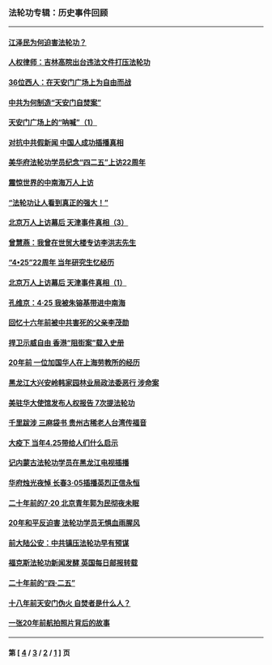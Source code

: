 ### 法轮功专辑：历史事件回顾
---
#### [江泽民为何迫害法轮功？](../../pages/nf5793/n13876324.md?08160430) 
#### [人权律师：吉林高院出台违法文件打压法轮功](../../pages/nf5793/n13825665.md?08160430) 
#### [36位西人：在天安门广场上为自由而战](../../pages/nf5793/n13390029.md?08160430) 
#### [中共为何制造“天安门自焚案”](../../pages/nf5793/n13183270.md?08160430) 
#### [天安门广场上的“呐喊”（1）](../../pages/nf5793/n13105277.md?08160430) 
#### [对抗中共假新闻 中国人成功插播真相](../../pages/nf5793/n12910618.md?08160430) 
#### [美华府法轮功学员纪念“四二五”上访22周年](../../pages/nf5793/n12904445.md?08160430) 
#### [震惊世界的中南海万人上访](../../pages/nf5793/n12903976.md?08160430) 
#### [“法轮功让人看到真正的强大！”](../../pages/nf5793/n12903195.md?08160430) 
#### [北京万人上访幕后 天津事件真相（3）](../../pages/nf5793/n12902807.md?08160430) 
#### [曾慧燕：我曾在世贸大楼专访李洪志先生](../../pages/nf5793/n12898729.md?08160430) 
#### [“4•25”22周年 当年研究生忆经历](../../pages/nf5793/n12894152.md?08160430) 
#### [北京万人上访幕后 天津事件真相（1）](../../pages/nf5793/n12885174.md?08160430) 
#### [孔维京：4·25 我被朱镕基带进中南海](../../pages/nf5793/n12864987.md?08160430) 
#### [回忆十六年前被中共害死的父亲李茂勋](../../pages/nf5793/n12880270.md?08160430) 
#### [捍卫示威自由 香港“阻街案”载入史册](../../pages/nf5793/n12811245.md?08160430) 
#### [20年前 一位加国华人在上海劳教所的经历](../../pages/nf5793/n12707932.md?08160430) 
#### [黑龙江大兴安岭韩家园林业局政法委恶行 涉命案](../../pages/nf5793/n12622815.md?08160430) 
#### [美驻华大使馆发布人权报告 7次提法轮功](../../pages/nf5793/n12520541.md?08160430) 
#### [千里跋涉 三麻袋书 贵州古稀老人台湾传福音](../../pages/nf5793/n12198750.md?08160430) 
#### [大疫下 当年4.25带给人们什么启示](../../pages/nf5793/n12058565.md?08160430) 
#### [记内蒙古法轮功学员在黑龙江电视插播](../../pages/nf5793/n11699194.md?08160430) 
#### [华府烛光夜悼 长春3·05插播英烈正信永恒](../../pages/nf5793/n11397432.md?08160430) 
#### [二十年前的7·20 北京青年郭为民彻夜未眠](../../pages/nf5793/n11354195.md?08160430) 
#### [20年和平反迫害 法轮功学员无惧血雨腥风](../../pages/nf5793/n11348279.md?08160430) 
#### [前大陆公安：中共镇压法轮功早有预谋](../../pages/nf5793/n11352168.md?08160430) 
#### [福克斯法轮功新闻发酵  英国每日邮报转载](../../pages/nf5793/n11285952.md?08160430) 
#### [二十年前的“四·二五”](../../pages/nf5793/n11207639.md?08160430) 
#### [十八年前天安门伪火 自焚者是什么人？](../../pages/nf5793/n10996556.md?08160430) 
#### [一张20年前航拍照片背后的故事](../../pages/nf5793/n10693797.md?08160430) 

---
#### 第 [ [4](./4.md?08160430) / [3](./3.md?08160430) / [2](./2.md?08160430) / [1](./1.md?08160430) ] 页
